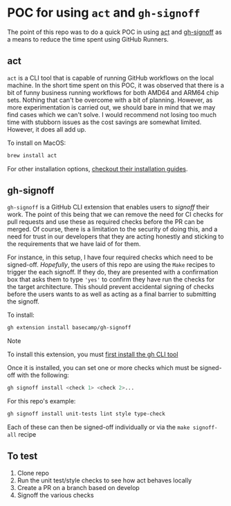 # POC for using `act` and `gh-signoff`

The point of this repo was to do a quick POC in using [act](https://github.com/nektos/act?tab=readme-ov-file) and [gh-signoff](https://github.com/basecamp/gh-signoff) as a means to reduce the time spent using GitHub Runners.

## act

`act` is a CLI tool that is capable of running GitHub workflows on the local machine. In the short time spent on this POC, it was observed that there is a bit of funny business running workflows for both AMD64 and ARM64 chip sets. Nothing that can't be overcome with a bit of planning. However, as more experimentation is carried out, we should bare in mind that we may find cases which we can't solve. I would recommend not losing too much time with stubborn issues as the cost savings are somewhat limited. However, it does all add up.

To install on MacOS:
```bash
brew install act
```
For other installation options, [checkout their installation guides](https://nektosact.com/installation/index.html).

## gh-signoff

`gh-signoff` is a GitHub CLI extension that enables users to _signoff_ their work. The point of this being that we can remove the need for CI checks for pull requests and use these as required checks before the PR can be merged. Of course, there is a limitation to the security of doing this, and a need for trust in our developers that they are acting honestly and sticking to the requirements that we have laid of for them.

For instance, in this setup, I have four required checks which need to be signed-off. _Hopefully_, the users of this repo are using the `Make` recipes to trigger the each signoff. If they do, they are presented with a confirmation box that asks them to type `'yes'` to confirm they have run the checks for the target architecture. This should prevent accidental signing of checks before the users wants to as well as acting as a final barrier to submitting the signoff.

To install:
```bash
gh extension install basecamp/gh-signoff 
```

> [!NOTE]
> To install this extension, you must [first install the gh CLI tool](https://github.com/cli/cli)

Once it is installed, you can set one or more checks which must be signed-off with the following:
```bash
gh signoff install <check 1> <check 2>...
```

For this repo's example:
```bash
gh signoff install unit-tests lint style type-check
```

Each of these can then be signed-off individually or via the `make signoff-all` recipe

## To test

1. Clone repo
2. Run the unit test/style checks to see how act behaves locally
3. Create a PR on a branch based on develop
4. Signoff the various checks